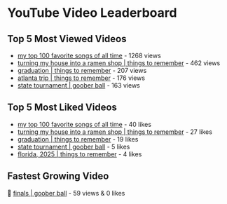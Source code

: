 # YouTube Video Leaderboard

## Top 5 Most Viewed Videos
- [my top 100 favorite songs of all time](https://youtu.be/zYnjnriU374) - 1268 views
- [turning my house into a ramen shop | things to remember](https://youtu.be/RBDZBPQs_fI) - 462 views
- [graduation | things to remember](https://youtu.be/l2r22Se8iw4) - 207 views
- [atlanta trip | things to remember](https://youtu.be/aROtkPs8i34) - 176 views
- [state tournament | goober ball](https://youtu.be/Ci5MFGdfzOE) - 163 views

## Top 5 Most Liked Videos
- [my top 100 favorite songs of all time](https://youtu.be/zYnjnriU374) - 40 likes
- [turning my house into a ramen shop | things to remember](https://youtu.be/RBDZBPQs_fI) - 27 likes
- [graduation | things to remember](https://youtu.be/l2r22Se8iw4) - 19 likes
- [state tournament | goober ball](https://youtu.be/Ci5MFGdfzOE) - 5 likes
- [florida, 2025 | things to remember](https://youtu.be/EGSwAs7yjAY) - 4 likes

## Fastest Growing Video
🔹 [finals | goober ball](https://youtu.be/srDTP8KR9QE) - 59 views & 0 likes
